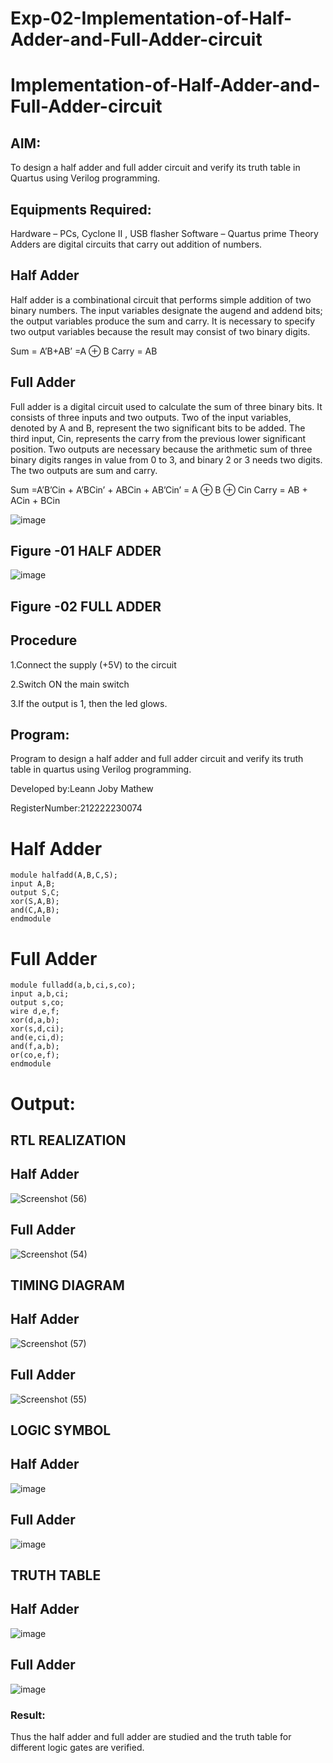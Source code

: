 # Exp-02-Implementation-of-Half-Adder-and-Full-Adder-circuit

# Implementation-of-Half-Adder-and-Full-Adder-circuit

## AIM:

To design a half adder and full adder circuit and verify its truth table in Quartus using Verilog programming.

## Equipments Required:
Hardware – PCs, Cyclone II , USB flasher
Software – Quartus prime
Theory
Adders are digital circuits that carry out addition of numbers.

## Half Adder
Half adder is a combinational circuit that performs simple addition of two binary numbers. The input variables designate the augend and addend bits; the output variables produce the sum and carry. It is necessary to specify two output variables because the result may consist of two binary digits.

Sum = A’B+AB’ =A ⊕ B Carry = AB

## Full Adder
Full adder is a digital circuit used to calculate the sum of three binary bits. It consists of three inputs and two outputs. Two of the input variables, denoted by A and B, represent the two significant bits to be added. The third input, Cin, represents the carry from the previous lower significant position. Two outputs are necessary because the arithmetic sum of three binary digits ranges in value from 0 to 3, and binary 2 or 3 needs two digits. The two outputs are sum and carry.

Sum =A’B’Cin + A’BCin’ + ABCin + AB’Cin’ = A ⊕ B ⊕ Cin Carry = AB + ACin + BCin

 ![image](https://user-images.githubusercontent.com/36288975/163552156-a13e5a56-c638-4110-97d9-8896907c8d25.png)

## Figure -01 HALF ADDER 


![image](https://user-images.githubusercontent.com/36288975/163552057-b3547877-6d07-45b4-b7e0-bcfebfad9e1d.png)

## Figure -02 FULL ADDER 

## Procedure

1.Connect the supply (+5V) to the circuit

2.Switch ON the main switch

3.If the output is 1, then the led glows.
## Program:

Program to design a half adder and full adder circuit and verify its truth table in quartus using Verilog programming.

Developed by:Leann Joby Mathew

RegisterNumber:212222230074

# Half Adder
```
module halfadd(A,B,C,S);
input A,B;
output S,C;
xor(S,A,B);
and(C,A,B);
endmodule
```

# Full Adder
```
module fulladd(a,b,ci,s,co);
input a,b,ci;
output s,co;
wire d,e,f;
xor(d,a,b);
xor(s,d,ci);
and(e,ci,d);
and(f,a,b);
or(co,e,f);
endmodule

```

# Output:
## RTL REALIZATION

## Half Adder
![Screenshot (56)](https://user-images.githubusercontent.com/119218812/229302815-e30936b9-c351-4e02-82e4-b91bd0b13994.png)
## Full Adder
![Screenshot (54)](https://user-images.githubusercontent.com/119218812/229302832-6e4030af-ea23-4d6e-a453-59164ff731d8.png)

## TIMING DIAGRAM
## Half Adder
![Screenshot (57)](https://user-images.githubusercontent.com/119218812/229302747-b9939b2e-7658-4cc4-9d63-2b3ff67d0ea3.png)
## Full Adder
![Screenshot (55)](https://user-images.githubusercontent.com/119218812/229302777-473f33e3-5a94-403c-a50f-c464de365bf5.png)

## LOGIC SYMBOL
## Half Adder
![image](https://user-images.githubusercontent.com/119218812/229303311-4cc97f7e-268f-4c02-b242-5540955099dc.png)


## Full Adder
![image](https://user-images.githubusercontent.com/119218812/229303026-e913d413-300c-4f6b-9bb7-81e976000a64.png)

## TRUTH TABLE 

## Half Adder
![image](https://user-images.githubusercontent.com/119218812/229302913-5c91df89-6238-4ecc-ba6e-6ba0dc2861bd.png)
## Full Adder
![image](https://user-images.githubusercontent.com/119218812/229302934-b0e96b9b-0719-4838-a617-41eb4f50a3f8.png)

### Result:

Thus the half adder and full adder are studied and the truth table for different logic gates are verified.
